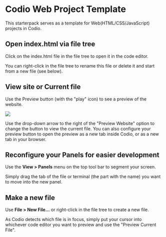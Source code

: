 # Codio Web Project Template
This starterpack serves as a template for Web(HTML/CSS/JavaScript) projects in Codio.

## Open index.html via file tree
Click on the index.html file in the file tree to open it in the code editor.

You can right-click in the file tree to rename this file or delete it and start from a new file (see below).

## View site or Current file
Use the Preview button (with the "play" icon) to see a preview of the website.

![](https://global.codio.com/platform/readme.resources/PreviewMenuWeb.png)

Use the drop-down arrow to the right of the "Preview Website" option to change the button to view the current file. You can also configure your preview button to open the preview as a new tab inside Codio, or as a new tab in your browser.

## Reconfigure your Panels for easier development
Use the **View > Panels** menu on the top tool bar to segment your screen.

Simply drag the tab of the file or terminal (the part with the name) you want to move into the new panel.

## Make a new file
Use **File > New File...** or right-click in the file tree to create a new file.

As Codio detects which file is in focus, simply put your cursor into whichever code editor you want to preview and use the "Preview Current File".
